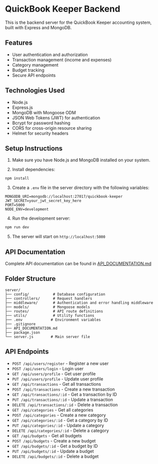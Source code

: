 # QuickBook Keeper Backend

This is the backend server for the QuickBook Keeper accounting system, built with Express and MongoDB.

## Features

- User authentication and authorization
- Transaction management (income and expenses)
- Category management
- Budget tracking
- Secure API endpoints

## Technologies Used

- Node.js
- Express.js
- MongoDB with Mongoose ODM
- JSON Web Tokens (JWT) for authentication
- Bcrypt for password hashing
- CORS for cross-origin resource sharing
- Helmet for security headers

## Setup Instructions

1. Make sure you have Node.js and MongoDB installed on your system.

2. Install dependencies:
```bash
npm install
```

3. Create a `.env` file in the server directory with the following variables:
```env
MONGODB_URI=mongodb://localhost:27017/quickbook-keeper
JWT_SECRET=your_jwt_secret_key_here
PORT=5000
NODE_ENV=development
```

4. Run the development server:
```bash
npm run dev
```

5. The server will start on `http://localhost:5000`

## API Documentation

Complete API documentation can be found in [API_DOCUMENTATION.md](./API_DOCUMENTATION.md)

## Folder Structure

```
server/
├── config/           # Database configuration
├── controllers/      # Request handlers
├── middleware/       # Authentication and error handling middleware
├── models/           # Mongoose models
├── routes/           # API route definitions
├── utils/            # Utility functions
├── .env             # Environment variables
├── .gitignore
├── API_DOCUMENTATION.md
├── package.json
└── server.js        # Main server file
```

## API Endpoints

- `POST /api/users/register` - Register a new user
- `POST /api/users/login` - Login user
- `GET /api/users/profile` - Get user profile
- `PUT /api/users/profile` - Update user profile
- `GET /api/transactions` - Get all transactions
- `POST /api/transactions` - Create a new transaction
- `GET /api/transactions/:id` - Get a transaction by ID
- `PUT /api/transactions/:id` - Update a transaction
- `DELETE /api/transactions/:id` - Delete a transaction
- `GET /api/categories` - Get all categories
- `POST /api/categories` - Create a new category
- `GET /api/categories/:id` - Get a category by ID
- `PUT /api/categories/:id` - Update a category
- `DELETE /api/categories/:id` - Delete a category
- `GET /api/budgets` - Get all budgets
- `POST /api/budgets` - Create a new budget
- `GET /api/budgets/:id` - Get a budget by ID
- `PUT /api/budgets/:id` - Update a budget
- `DELETE /api/budgets/:id` - Delete a budget